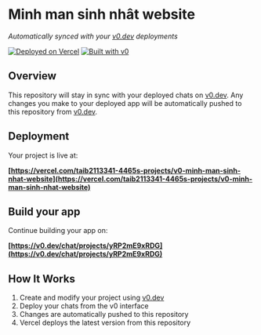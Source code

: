 # Minh man sinh nhât website

*Automatically synced with your [v0.dev](https://v0.dev) deployments*

[![Deployed on Vercel](https://img.shields.io/badge/Deployed%20on-Vercel-black?style=for-the-badge&logo=vercel)](https://vercel.com/taib2113341-4465s-projects/v0-minh-man-sinh-nhat-website)
[![Built with v0](https://img.shields.io/badge/Built%20with-v0.dev-black?style=for-the-badge)](https://v0.dev/chat/projects/yRP2mE9xRDG)

## Overview

This repository will stay in sync with your deployed chats on [v0.dev](https://v0.dev).
Any changes you make to your deployed app will be automatically pushed to this repository from [v0.dev](https://v0.dev).

## Deployment

Your project is live at:

**[https://vercel.com/taib2113341-4465s-projects/v0-minh-man-sinh-nhat-website](https://vercel.com/taib2113341-4465s-projects/v0-minh-man-sinh-nhat-website)**

## Build your app

Continue building your app on:

**[https://v0.dev/chat/projects/yRP2mE9xRDG](https://v0.dev/chat/projects/yRP2mE9xRDG)**

## How It Works

1. Create and modify your project using [v0.dev](https://v0.dev)
2. Deploy your chats from the v0 interface
3. Changes are automatically pushed to this repository
4. Vercel deploys the latest version from this repository
